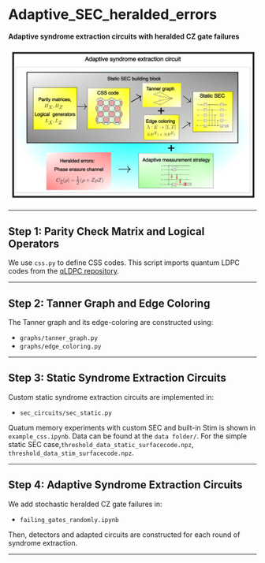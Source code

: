 # Adaptive_SEC_heralded_errors

**Adaptive syndrome extraction circuits with heralded CZ gate failures**

<p align="center">
  <img src="images/workflow.png" alt="Workflow Diagram" width="600">
</p>

---

##  Step 1: Parity Check Matrix and Logical Operators

We use `css.py` to define CSS codes. This script imports quantum LDPC codes from the [qLDPC repository](https://github.com/qLDPCOrg/qLDPC).

---

##  Step 2: Tanner Graph and Edge Coloring

The Tanner graph and its  edge-coloring are constructed using:
- `graphs/tanner_graph.py`
- `graphs/edge_coloring.py`

---

##  Step 3: Static Syndrome Extraction Circuits

Custom static syndrome extraction circuits are implemented in:
- `sec_circuits/sec_static.py`

Quatum memory experiments with custom SEC and built-in Stim is shown in `example_css.ipynb`. Data can be found at the `data folder/`. For the simple static SEC case,`threshold_data_static_surfacecode.npz`,  `threshold_data_stim_surfacecode.npz`.

---

##  Step 4: Adaptive Syndrome Extraction Circuits

We add stochastic heralded CZ gate failures in:
- `failing_gates_randomly.ipynb`

Then, detectors and adapted circuits are constructed for each round of syndrome extraction.

---
